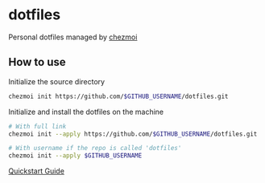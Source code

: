 # dotfiles

Personal dotfiles managed by [chezmoi](https://www.chezmoi.io)

## How to use

Initialize the source directory
```sh
chezmoi init https://github.com/$GITHUB_USERNAME/dotfiles.git
```

Initialize and install the dotfiles on the machine
```sh
# With full link
chezmoi init --apply https://github.com/$GITHUB_USERNAME/dotfiles.git

# With username if the repo is called 'dotfiles'
chezmoi init --apply $GITHUB_USERNAME
```

[Quickstart Guide](https://www.chezmoi.io/quick-start/#start-using-chezmoi-on-your-current-machine)
